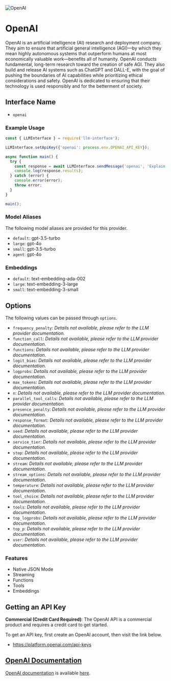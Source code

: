 ![OpenAI](https://images.ctfassets.net/kftzwdyauwt9/3KGOHkSXu53naMuSFNaiwv/f1d12ca1f37c1c3d2c47e846f98a9fc0/openai.jpg?w=1600&h=900&fit=fill)

# OpenAI

OpenAI is an artificial intelligence (AI) research and deployment company. They aim to ensure that artificial general intelligence (AGI)—by which they mean highly autonomous systems that outperform humans at most economically valuable work—benefits all of humanity. OpenAI conducts fundamental, long-term research toward the creation of safe AGI. They also build and release AI systems such as ChatGPT and DALL-E, with the goal of pushing the boundaries of AI capabilities while prioritizing ethical considerations and safety. OpenAI is dedicated to ensuring that their technology is used responsibly and for the betterment of society.

## Interface Name

- `openai`

### Example Usage

```javascript
const { LLMInterface } = require('llm-interface');

LLMInterface.setApiKey({'openai': process.env.OPENAI_API_KEY});

async function main() {
  try {
    const response = await LLMInterface.sendMessage('openai', 'Explain the importance of low latency LLMs.');
    console.log(response.results);
  } catch (error) {
    console.error(error);
    throw error;
  }
}

main();
```

### Model Aliases

The following model aliases are provided for this provider. 

- `default`: gpt-3.5-turbo
- `large`: gpt-4o
- `small`: gpt-3.5-turbo
- `agent`: gpt-4o

### Embeddings

- `default`: text-embedding-ada-002
- `large`: text-embedding-3-large
- `small`: text-embedding-3-small


## Options

The following values can be passed through `options`.

- `frequency_penalty`: _Details not available, please refer to the LLM provider documentation._
- `function_call`: _Details not available, please refer to the LLM provider documentation._
- `functions`: _Details not available, please refer to the LLM provider documentation._
- `logit_bias`: _Details not available, please refer to the LLM provider documentation._
- `logprobs`: _Details not available, please refer to the LLM provider documentation._
- `max_tokens`: _Details not available, please refer to the LLM provider documentation._
- `n`: _Details not available, please refer to the LLM provider documentation._
- `parallel_tool_calls`: _Details not available, please refer to the LLM provider documentation._
- `presence_penalty`: _Details not available, please refer to the LLM provider documentation._
- `response_format`: _Details not available, please refer to the LLM provider documentation._
- `seed`: _Details not available, please refer to the LLM provider documentation._
- `service_tier`: _Details not available, please refer to the LLM provider documentation._
- `stop`: _Details not available, please refer to the LLM provider documentation._
- `stream`: _Details not available, please refer to the LLM provider documentation._
- `stream_options`: _Details not available, please refer to the LLM provider documentation._
- `temperature`: _Details not available, please refer to the LLM provider documentation._
- `tool_choice`: _Details not available, please refer to the LLM provider documentation._
- `tools`: _Details not available, please refer to the LLM provider documentation._
- `top_logprobs`: _Details not available, please refer to the LLM provider documentation._
- `top_p`: _Details not available, please refer to the LLM provider documentation._
- `user`: _Details not available, please refer to the LLM provider documentation._


### Features

- Native JSON Mode
- Streaming
- Functions
- Tools
- Embeddings


## Getting an API Key

**Commercial (Credit Card Required)**: The OpenAI API is a commercial product and requires a credit card to get started.

To get an API key, first create an OpenAI account, then visit the link below.

- https://platform.openai.com/api-keys


## [OpenAI Documentation](https://platform.openai.com/docs/overview)

[OpenAI documentation](https://platform.openai.com/docs/overview) is available [here](https://platform.openai.com/docs/overview).
